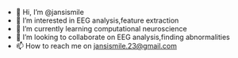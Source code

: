 - 👋 Hi, I’m @jansismile
- 👀 I’m interested in  EEG analysis,feature extraction
- 🌱 I’m currently learning computational neuroscience
- 💞️ I’m looking to collaborate on EEG analysis,finding abnormalities
- 📫 How to reach me on jansismile.23@gmail.com

<!---
jansismile/jansismile is a ✨ special ✨ repository because its `README.md` (this file) appears on your GitHub profile.
You can click the Preview link to take a look at your changes.
--->
